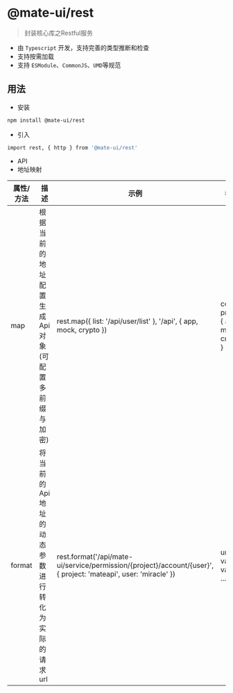 # @mate-ui/rest
> 封装核心库之Restful服务

- 由 `Typescript` 开发，支持完善的类型推断和检查
- 支持按需加载
- 支持 `ESModule`、`CommonJS`、`UMD`等规范

## 用法
- 安装
```sh
npm install @mate-ui/rest
```
- 引入
```sh
import rest, { http } from '@mate-ui/rest'
```
- API
- 地址映射

|  属性/方法  | 描述 | 示例 | 参数 |
| ---------- | ---------- | ---------- | ---------- |
| map | 根据当前的地址配置生成Api对象(可配置多前缀与加密) | rest.map({ list: '/api/user/list' }, '/api', { app, mock, crypto }) | config, prefix, { app, mock, crypto } |
| format | 将当前的Api地址的动态参数进行转化为实际的请求url | rest.format('/api/mate-ui/service/permission/{project}/account/{user}', { project: 'mateapi', user: 'miracle' }) | url, val1, val2, ... |
